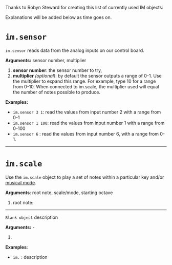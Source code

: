Thanks to Robyn Steward for creating this list of currently used IM objects:



Explanations will be added below as time goes on.

# `im.sensor`

`im.sensor` reads data from the analog inputs on our control board.

**Arguments:** sensor number, multiplier

1. **sensor number**: the sensor number to try, 
2. **multiplier** *(optional)*: by default the sensor outputs a range of 0-1.  Use the multiplier to expand this range. For example, type 10 for a range from 0-10.  When connected to im.scale, the multiplier used will equal the number of notes possible to produce. 

**Examples:** 

- `im.sensor 3 1`: read the values from input number 2 with a range from 0-1
- `im.sensor 1 100`: read the values from input number 1 with a range from 0-100
- `im.sensor 6` : read the values from input number 6, with a range from 0-1.

____

# `im.scale`

Use the `im.scale` object to play a set of notes within a particular key and/or [musical mode](https://blog.landr.com/music-modes/).

**Arguments**: root note, scale/mode, starting octave

1. root note: 

___

`Blank object` description

**Arguments:** -

1. 

**Examples**:

- `im.` : description
